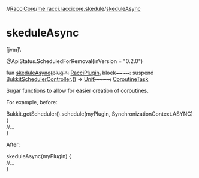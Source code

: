 //[RacciCore](../../index.md)/[me.racci.raccicore.skedule](index.md)/[skeduleAsync](skedule-async.md)

# skeduleAsync

[jvm]\

@ApiStatus.ScheduledForRemoval(inVersion = "0.2.0")

~~fun~~ [~~skeduleAsync~~](skedule-async.md)~~(~~~~plugin~~~~:~~ [RacciPlugin](../me.racci.raccicore/-racci-plugin/index.md)~~,~~ ~~block~~~~:~~ suspend [BukkitSchedulerController](-bukkit-scheduler-controller/index.md).() -&gt; [Unit](https://kotlinlang.org/api/latest/jvm/stdlib/kotlin/-unit/index.html)~~)~~~~:~~ [CoroutineTask](-coroutine-task/index.md)

Sugar functions to allow for easier creation of coroutines.

For example, before:

Bukkit.getScheduler().schedule(myPlugin, SynchronizationContext.ASYNC) {\
    //...\
}

After:

skeduleAsync(myPlugin) {\
    //...\
}
